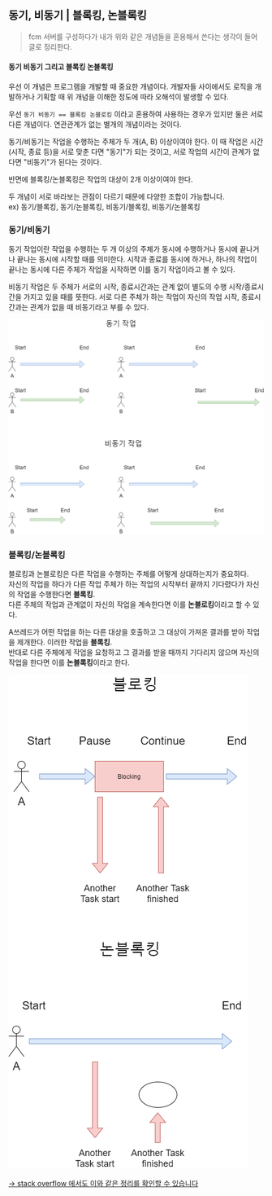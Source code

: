 ## 동기, 비동기 | 블록킹, 논블록킹
> fcm 서버를 구성하다가 내가 위와 같은 개념들을 혼용해서 쓴다는 생각이 들어 글로 정리한다. 

#### 동기 비동기 그리고 블록킹 논블록킹
우선 이 개념은 프로그램을 개발할 때 중요한 개념이다. 개발자들 사이에서도 로직을 개발하거나 기획할 때 위 개념을 이해한 정도에 따라 오해석이 발생할 수 있다.

우선 `동기 비동기 == 블록킹 논블로킹` 이라고 혼용하여 사용하는 경우가 있지만 둘은 서로 다른 개념이다. 연관관계가 없는 별개의 개념이라는 것이다.

동기/비동기는 작업을 수행하는 주체가 두 개(A, B) 이상이여야 한다. 이 때 작업은 시간(시작, 종료 등)을 서로 맞춘 다면 "동기"가 되는 것이고, 서로 작업의 시간이 관계가 없다면 "비동기"가 된다는 것이다.

반면에 블록킹/논블록킹은 작업의 대상이 2개 이상이여야 한다. 


두 개념이 서로 바라보는 관점이 다르기 때문에 다양한 조합이 가능합니다.  
ex) 동기/블록킹, 동기/논블록킹, 비동기/블록킹, 비동기/논블록킹

### 동기/비동기
동기 작업이란 작업을 수행하는 두 개 이상의 주체가 동시에 수행하거나 동시에 끝나거나 끝나는 동시에 시작할 때를 의미한다. 시작과 종료를 동시에 하거나, 하나의 작업이 끝나는 동시에 다른 주체가 작업을 시작하면 이를 동기 작업이라고 볼 수 있다. 

비동기 작업은 두 주체가 서로의 시작, 종료시간과는 관계 없이 별도의 수행 시작/종료시간을 가지고 있을 때를 뜻한다. 서로 다른 주체가 하는 작업이 자신의 작업 시작, 종료시간과는 관계가 없을 때 비동기라고 부를 수 있다.

<img src="../../img/sync-processing.png">

### 블록킹/논블록킹
블로킹과 논블로킹은 다른 작업을 수행하는 주체를 어떻게 상대하는지가 중요하다.  
자신의 작업을 하다가 다른 작업 주체가 하는 작업의 시작부터 끝까지 기다렸다가 자신의 작업을 수행한다면 **블록킹**.  
다른 주체의 작업과 관계없이 자신의 작업을 계속한다면 이를 **논블로킹**이라고 할 수 있다.  

A쓰레드가 어떤 작업을 하는 다른 대상을 호출하고 그 대상이 가져온 결과를 받아 작업을 제개한다. 이러한 작업을 **블록킹**.  
반대로 다른 주체에게 작업을 요청하고 그 결과를 받을 때까지 기다리지 않으며 자신의 작업을 한다면 이를 **논블록킹**이라고 한다.

<img src="../../img/blocking-process.png">

[-> stack overflow 에서도 이와 같은 정리를 확인할 수 있습니다](https://deveric.tistory.com/99)
